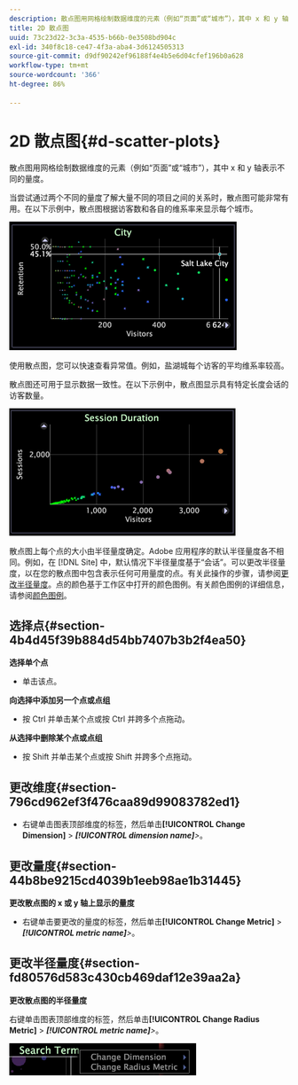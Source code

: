 ```yaml
---
description: 散点图用网格绘制数据维度的元素（例如“页面”或“城市”），其中 x 和 y 轴表示不同的量度。
title: 2D 散点图
uuid: 73c23d22-3c3a-4535-b66b-0e3508bd904c
exl-id: 340f8c18-ce47-4f3a-aba4-3d6124505313
source-git-commit: d9df90242ef96188f4e4b5e6d04cfef196b0a628
workflow-type: tm+mt
source-wordcount: '366'
ht-degree: 86%

---
```


# 2D 散点图{#d-scatter-plots}

散点图用网格绘制数据维度的元素（例如“页面”或“城市”），其中 x 和 y 轴表示不同的量度。

当尝试通过两个不同的量度了解大量不同的项目之间的关系时，散点图可能非常有用。在以下示例中，散点图根据访客数和各自的维系率来显示每个城市。

![](assets/vis_ScatterPlot_City.png)

使用散点图，您可以快速查看异常值。例如，盐湖城每个访客的平均维系率较高。

散点图还可用于显示数据一致性。在以下示例中，散点图显示具有特定长度会话的访客数量。

![](assets/vis_ScatterPlot_SessionDuration.png)

散点图上每个点的大小由半径量度确定。Adobe 应用程序的默认半径量度各不相同。例如，在 [!DNL Site] 中，默认情况下半径量度基于“会话”。可以更改半径量度，以在您的散点图中包含表示任何可用量度的点。有关此操作的步骤，请参阅[更改半径量度](../../../home/c-get-started/c-analysis-vis/c-scat-plots.md#section-fd80576d583c430cb469daf12e39aa2a)。点的颜色基于工作区中打开的颜色图例。有关颜色图例的详细信息，请参阅[颜色图例](../../../home/c-get-started/c-analysis-vis/c-legends/c-color-leg.md#concept-f84d51dc0d6547f981d0642fc2d01358)。

## 选择点{#section-4b4d45f39b884d54bb7407b3b2f4ea50}

**选择单个点**

* 单击该点。

**向选择中添加另一个点或点组**

* 按 Ctrl 并单击某个点或按 Ctrl 并跨多个点拖动。

**从选择中删除某个点或点组**

* 按 Shift 并单击某个点或按 Shift 并跨多个点拖动。

## 更改维度{#section-796cd962ef3f476caa89d99083782ed1}

* 右键单击图表顶部维度的标签，然后单击&#x200B;**[!UICONTROL Change Dimension]** > ***[!UICONTROL dimension name]**>*。

## 更改量度{#section-44b8be9215cd4039b1eeb98ae1b31445}

**更改散点图的 x 或 y 轴上显示的量度**

* 右键单击要更改的量度的标签，然后单击&#x200B;**[!UICONTROL Change Metric]** > ***[!UICONTROL metric name]**>*。

## 更改半径量度{#section-fd80576d583c430cb469daf12e39aa2a}

**更改散点图的半径量度**

右键单击图表顶部维度的标签，然后单击&#x200B;**[!UICONTROL Change Radius Metric]** > ***[!UICONTROL metric name]**>*。

![](assets/mnu_ScatterPlot_Change.png)
